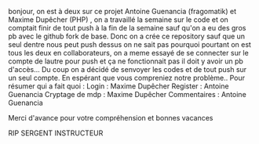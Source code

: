 bonjour, on est à deux sur ce projet Antoine Guenancia (fragomatik) et Maxime Dupêcher (PHP) , 
on a travaillé la semaine sur le code et on comptait finir de tout push à la fin de la semaine sauf qu'on 
a eu des gros pb avec le github fork de base.
Donc on a crée ce repository  sauf que un seul dentre nous peut push dessus on ne sait pas pourquoi pourtant on est 
tous les deux en collaborateurs, on a meme essayé de se connecter sur le compte de lautre pour push et ça ne 
fonctionnait pas il doit y avoir un pb d'accès... Du coup on a décidé de senvoyer les codes et de tout push sur un 
seul compte. En espérant que vous compreniez notre problème..
Pour résumer qui a fait quoi : Login : Maxime Dupêcher
Register : Antoine Guenancia
Cryptage de mdp : Maxime Dupêcher
Commentaires : Antoine Guenancia

Merci d'avance pour votre compréhension et bonnes vacances 

RIP SERGENT INSTRUCTEUR 